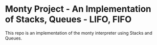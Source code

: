 # Monty Project - An Implementation of Stacks, Queues - LIFO, FIFO

This repo is an implementation of the monty interpreter using Stacks and
Queues.

